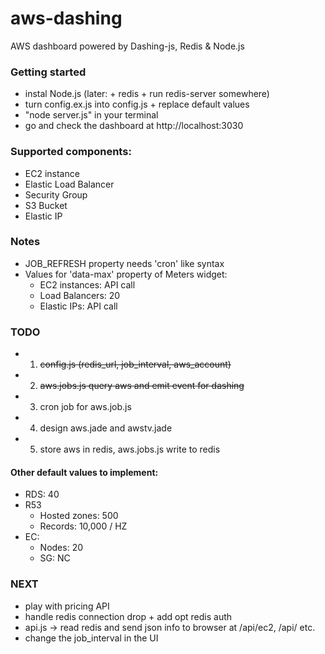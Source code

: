 aws-dashing
===========

AWS dashboard powered by Dashing-js, Redis & Node.js


### Getting started

- instal Node.js (later: + redis + run redis-server somewhere)
- turn config.ex.js into config.js + replace default values
- "node server.js" in your terminal
- go and check the dashboard at http://localhost:3030


### Supported components:
- EC2 instance
- Elastic Load Balancer
- Security Group
- S3 Bucket
- Elastic IP


### Notes

- JOB_REFRESH property needs 'cron' like syntax
- Values for 'data-max' property of Meters widget:
    - EC2 instances: API call
    - Load Balancers: 20
    - Elastic IPs: API call


### TODO

- 1) ~~config.js (redis_url, job_interval, aws_account)~~
- 2) ~~aws.jobs.js query aws and emit event for dashing~~
- 3) cron job for aws.job.js
- 4) design aws.jade and awstv.jade
- 5) store aws in redis, aws.jobs.js write to redis

#### Other default values to implement:
- RDS: 40
- R53
    - Hosted zones: 500
    - Records: 10,000 / HZ
- EC:
    - Nodes: 20
    - SG: NC


### NEXT

- play with pricing API
- handle redis connection drop + add opt redis auth
- api.js -> read redis and send json info to browser at /api/ec2, /api/ etc.
- change the job_interval in the UI

